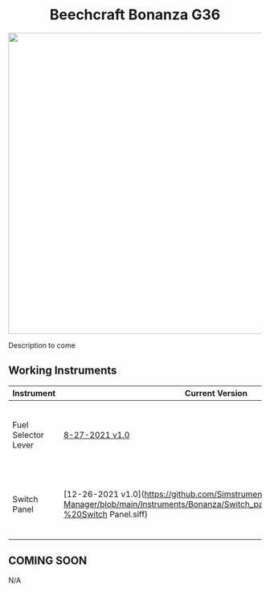 <!-- PROJECT LOGO -->
<p align="center">
  <h1 align="center">Beechcraft Bonanza G36</h1>
</p>
<p align="center"><img src="https://user-images.githubusercontent.com/75218511/133450330-9ba0b3b8-0130-4f72-8687-c1b635c61387.png" width="600"/></p>
<p>Description to come</p>

<!-- TABLE OF CONTENTS 
<details open="open">
  <summary><h2 style="display: inline-block">Table of Contents</h2></summary>
  <ol>
    <li>
      <a href="#about-the-project">About The Project</a>
      <ul>
        <li><a href="#built-with">Built With</a></li>
      </ul>
    </li>
    <li>
      <a href="#getting-started">Getting Started</a>
      <ul>
        <li><a href="#prerequisites">Prerequisites</a></li>
        <li><a href="#installation">Installation</a></li>
      </ul>
    </li>
    <li><a href="#usage">Usage</a></li>
    <li><a href="#roadmap">Roadmap</a></li>
    <li><a href="#contributing">Contributing</a></li>

  </ol>
</details>

-->

<!-- ABOUT THE PROJECT -->
## Working Instruments

Instrument | Current Version | Documentation | Preview
-------------|-----------------|--------------|--------------
Fuel Selector Lever | [8-27-2021 v1.0](https://github.com/Simstrumentation/Air-Manager/blob/main/Instruments/Bonanza/Fuel_Selector_Valve/Bonanza-Fuel_Selector_Valve.siff) | [docs](https://github.com/Simstrumentation/Air-Manager/tree/main/Instruments/Bonanza/Fuel_Selector_Valve) | <p align="center"><img src="https://github.com/Simstrumentation/Air-Manager/blob/main/Instruments/Bonanza/Fuel_Selector_Valve/17751b37-f849-4396-10a1-d627bdc00ac9/preview.png?raw=true" width="100">
Switch Panel | [12-26-2021 v1.0](https://github.com/Simstrumentation/Air-Manager/blob/main/Instruments/Bonanza/Switch_panel/Bonanza%20G36%20-%20Switch Panel.siff) | [docs](https://github.com/Simstrumentation/Air-Manager/tree/main/Instruments/Bonanza/Switch_panel) | <p align="center"><img src="https://github.com/Simstrumentation/Air-Manager/blob/main/Instruments/Bonanza/Fuel_Selector_Valve/7dd18ee3-3423-4295-2803-624b15680f30/preview.png?raw=true" width="100">

## COMING SOON
N/A










